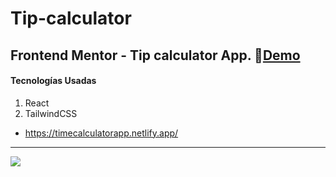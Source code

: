# Tip-calculator 

Frontend Mentor - Tip calculator App. 🎉[Demo](https://timecalculatorapp.netlify.app/ "Demo")
--
#### Tecnologías Usadas
1. React
3. TailwindCSS

- https://timecalculatorapp.netlify.app/

------------

[![](https://i.imgur.com/uETOeYq.png)](https://timecalculatorapp.netlify.app/)


